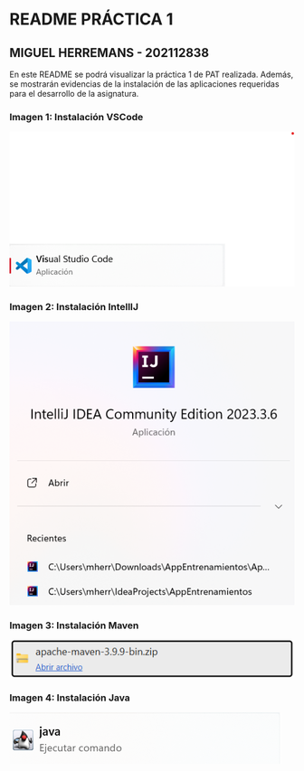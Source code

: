 # README PRÁCTICA 1 
## MIGUEL HERREMANS - 202112838

En este README se podrá visualizar la práctica 1 de PAT realizada. Además, se mostrarán evidencias de la instalación de las aplicaciones requeridas para el desarrollo de la asignatura.


### Imagen 1: Instalación VSCode
![Resultado del proyecto](images/vscode.png)

### Imagen 2: Instalación IntellIJ
![Resultado del proyecto](images/intellij.png)

### Imagen 3: Instalación Maven
![Resultado del proyecto](images/maven_version.png)

### Imagen 4: Instalación Java
![Resultado del proyecto](images/java_version.png)
